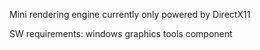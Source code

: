 Mini rendering engine currently only powered by DirectX11

SW requirements:
windows graphics tools component
